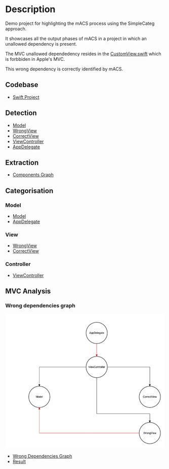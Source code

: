 
# Description

Demo project for highlighting the mACS process using the SimpleCateg approach.

It showcases all the output phases of mACS in a project in which an unallowed dependency is present.

The MVC unallowed dependedency resides in the [CustomView.swift](https://github.com/dobreandl/wrong-dependencies-example/blob/master/demoWrongDependencies/demoWrongDependencies/View/WrongView.swift) which is forbbiden in Apple's MVC.

This wrong dependency is correctly identified by mACS.

## Codebase

* [Swift Project](https://github.com/dobreandl/wrong-dependencies-example/tree/master/demoWrongDependencies)

## Detection

* [Model](https://github.com/dobreandl/wrong-dependencies-example/blob/master/demoWrongDependencies/demoWrongDependencies/Model/Model.swift)
* [WrongView](https://github.com/dobreandl/wrong-dependencies-example/blob/master/demoWrongDependencies/demoWrongDependencies/View/WrongView.swift)
* [CorrectView](https://github.com/dobreandl/wrong-dependencies-example/blob/master/demoWrongDependencies/demoWrongDependencies/View/CorrectView.swift)
* [ViewController](https://github.com/dobreandl/wrong-dependencies-example/blob/master/demoWrongDependencies/demoWrongDependencies/ViewController.swift)
* [AppDelegate](https://github.com/dobreandl/wrong-dependencies-example/blob/master/demoWrongDependencies/demoWrongDependencies/AppDelegate.swift)


## Extraction

* [Components Graph](https://github.com/dobreandl/wrong-dependencies-example/blob/master/demoWrongDependencies/graphs/extraction.png)


## Categorisation

### Model

* [Model](https://github.com/dobreandl/wrong-dependencies-example/blob/master/demoWrongDependencies/demoWrongDependencies/Model/Model.swift)
* [AppDelegate](https://github.com/dobreandl/wrong-dependencies-example/blob/master/demoWrongDependencies/demoWrongDependencies/AppDelegate.swift)

### View

* [WrongView](https://github.com/dobreandl/wrong-dependencies-example/blob/master/demoWrongDependencies/demoWrongDependencies/View/WrongView.swift)
* [CorrectView](https://github.com/dobreandl/wrong-dependencies-example/blob/master/demoWrongDependencies/demoWrongDependencies/View/CorrectView.swift)

### Controller

* [ViewController](https://github.com/dobreandl/wrong-dependencies-example/blob/master/demoWrongDependencies/demoWrongDependencies/ViewController.swift)

## MVC Analysis

### Wrong dependencies graph

![alt text](https://github.com/dobreandl/wrong-dependencies-example/blob/master/demoWrongDependencies/graphs/wrongSimple.png)

* [Wrong Dependencies Graph](https://github.com/dobreandl/wrong-dependencies-example/blob/master/demoWrongDependencies/graphs/wrongSimple.png)
* [Result](https://github.com/dobreandl/wrong-dependencies-example/blob/master/demoWrongDependencies/results/simpleCateg.png)


